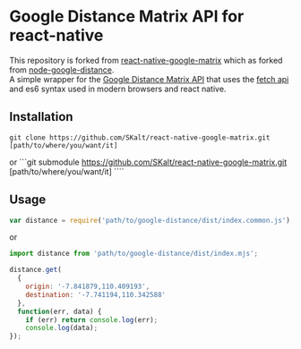 # Google Distance Matrix API for react-native 

This repository is forked from [react-native-google-matrix](https://github.com/aldogint/react-native-google-matrix) which as forked from [node-google-distance](https://github.com/aldogint/node-google-distance).     
A simple wrapper for the [Google Distance Matrix API](https://developers.google.com/maps/documentation/distancematrix/) that uses the [fetch api](https://developer.mozilla.org/en-US/docs/Web/API/Fetch_API) and es6 syntax used in modern browsers and react native.

## Installation

    git clone https://github.com/SKalt/react-native-google-matrix.git [path/to/where/you/want/it]
or 
```git submodule https://github.com/SKalt/react-native-google-matrix.git [path/to/where/you/want/it] ````

## Usage
```js
var distance = require('path/to/google-distance/dist/index.common.js');
```
or
```js
import distance from 'path/to/google-distance/dist/index.mjs';

distance.get(
  {
    origin: '-7.841879,110.409193',
    destination: '-7.741194,110.342588'
  },
  function(err, data) {
    if (err) return console.log(err);
    console.log(data);
});
```
